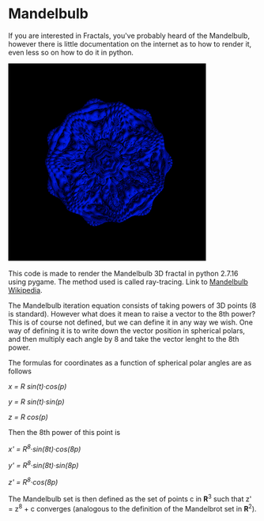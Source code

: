 # Mandelbulb
If you are interested in Fractals, you've probably heard of the Mandelbulb, however there is little documentation on 
the internet as to how to render it, even less so on how to do it in python.

<img src="/photo_exports/version_1.png" width="400" height="400" />

This code is made to render the Mandelbulb 3D fractal in python 2.7.16 using pygame. The method used is called ray-tracing.
Link to [Mandelbulb Wikipedia](https://en.wikipedia.org/wiki/Mandelbulb).

The Mandelbulb iteration equation consists of taking powers of 3D points (8 is standard). However what does it mean to raise
a vector to the 8th power? This is of course not defined, but we can define it in any way we wish. One way of defining it
is to write down the vector position in spherical polars, and then multiply each angle by 8 and take the vector lenght to the
8th power.

The formulas for coordinates as a function of spherical polar angles are as follows


*x = R sin(t)·cos(p)*

*y = R sin(t)·sin(p)*
    
*z = R cos(p)*


Then the 8th power of this point is

*x' = R<sup>8</sup>·sin(8t)·cos(8p)*
    
*y' = R<sup>8</sup>·sin(8t)·sin(8p)*
    
*z' = R<sup>8</sup>·cos(8p)*


The Mandelbulb set is then defined as the set of points c in <b>R</b><sup>3</sup> such that z' = z<sup>8</sup> + c
converges (analogous to the definition of the Mandelbrot set in <b>R</b><sup>2</sup>).
